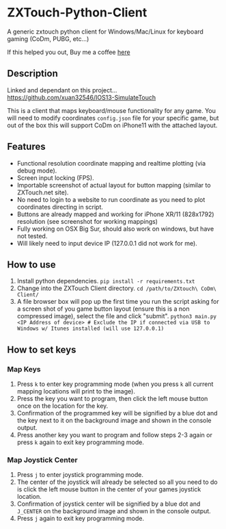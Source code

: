 # ZXTouch-Python-Client
A generic zxtouch python client for Windows/Mac/Linux for keyboard gaming (CoDm, PUBG, etc...)<p></p>
If this helped you out, Buy me a coffee [here](https://buymeacoffee.com/modderan)

## Description
Linked and dependant on this project... https://github.com/xuan32546/IOS13-SimulateTouch<p></p>
This is a client that maps keyboard/mouse functionality for any game.  You will need to modify coordinates `config.json` file for your specific game, but out of the box this will support CoDm on iPhone11 with the attached layout.

## Features
* Functional resolution coordinate mapping and realtime plotting (via debug mode).
* Screen input locking (FPS).
* Importable screenshot of actual layout for button mapping (similar to ZXTouch.net site).
* No need to login to a website to run coordinate as you need to plot coordinates directing in script.
* Buttons are already mapped and working for iPhone XR/11 (828x1792) resolution (see screenshot for working mappings)
* Fully working on OSX Big Sur, should also work on windows, but have not tested.
* Will likely need to input device IP (127.0.0.1 did not work for me).

## How to use
1. Install python dependencies.
```pip install -r requirements.txt```
2. Change into the ZXTouch Client directory.
```cd /path/to/ZXtouch\ CoDm\ Client/```
3. A file browser box will pop up the first time you run the script asking for a screen shot of you game button layout (ensure this is a non compressed image), select the file and click "submit".
```python3 main.py <IP Address of device> # Exclude the IP if connected via USB to Windows w/ Itunes installed (will use 127.0.0.1)```

## How to set keys

### Map Keys
1. Press `k` to enter key programming mode (when you press `k` all current mapping locations will print to the image).
2. Press the key you want to program, then click the left mouse button once on the location for the key.
3. Confirmation of the programmed key will be signified by a blue dot and the key next to it on the background image and shown in the console output.
4. Press another key you want to program and follow steps 2-3 again or press `k` again to exit key programming mode.

### Map Joystick Center
1. Press `j` to enter joystick programming mode.
2. The center of the joystick will already be selected so all you need to do is click the left mouse button in the center of your games joystick location.
3. Confirmation of joystick center will be signified by a blue dot and `J_CENTER` on the background image and shown in the console output.
4. Press `j` again to exit key programming mode.